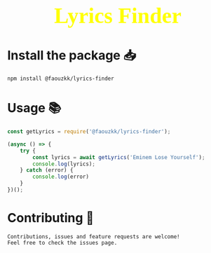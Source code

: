 <h2 style="text-align :center ; color: yellow ; font-size: 50px; font-family: 'Times New Roman', Times, serif;">Lyrics Finder</h2>

# Install the package 📥

```bash
npm install @faouzkk/lyrics-finder
```


# Usage 📚

```js
const getLyrics = require('@faouzkk/lyrics-finder');

(async () => {
    try {
        const lyrics = await getLyrics('Eminem Lose Yourself');
        console.log(lyrics);
    } catch (error) {
        console.log(error)
    }
})();
```

# Contributing 🤝

    Contributions, issues and feature requests are welcome!
    Feel free to check the issues page.